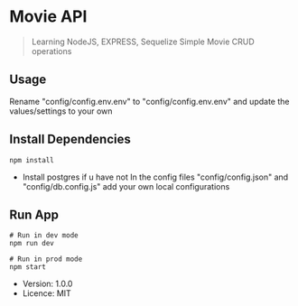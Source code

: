 # Movie API

> Learning NodeJS, EXPRESS, Sequelize
> Simple Movie CRUD operations 

## Usage

Rename "config/config.env.env" to "config/config.env.env" and update the values/settings to your own

## Install Dependencies

```
npm install
```

- Install postgres if u have not
In the config files "config/config.json" and "config/db.config.js" add your own local configurations

## Run App

```
# Run in dev mode
npm run dev

# Run in prod mode
npm start
```

- Version: 1.0.0
- Licence: MIT